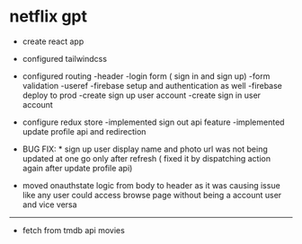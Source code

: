 # netflix gpt

- create react app
- configured tailwindcss
- configured routing
-header
-login form ( sign in and sign up)
-form validation
-useref
-firebase setup and authentication as well
-firebase deploy to prod
-create sign up user account
-create sign in user account
- configure redux store
-implemented sign out api feature
-implemented update profile api and redirection 

- BUG FIX: * sign up user display name and photo url was not being updated at one go only after refresh ( fixed it by dispatching action again after update profile api)
* moved onauthstate logic from body to header as it was causing issue like any user could access browse page without being a account user and vice versa
- - - - - - - - - 
- fetch from tmdb api movies 